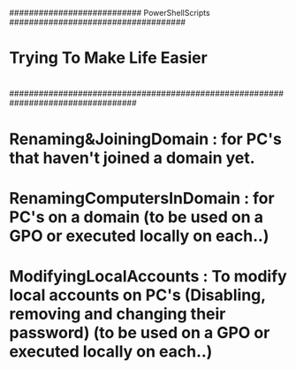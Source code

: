 
########################### PowerShellScripts ####################################
#                                                                                #
#                      Trying To Make Life Easier                                #
#                                                                                #
##################################################################################
# Renaming&JoiningDomain : for PC's that haven't joined a domain yet.
# RenamingComputersInDomain : for PC's on a domain (to be used on a GPO or executed locally on each..)
# ModifyingLocalAccounts : To modify local accounts on PC's (Disabling, removing and changing their password) (to be used on a GPO or executed locally on each..)
